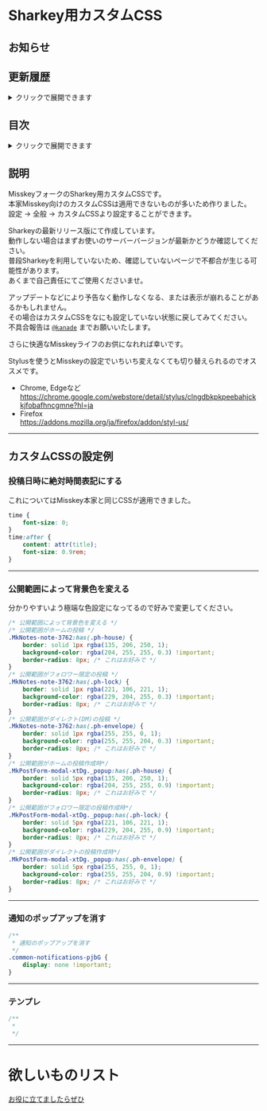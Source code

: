 # Sharkey用カスタムCSS

## お知らせ

## 更新履歴
<details><summary>クリックで展開できます</summary><div>

- 2024/04/22
  - 【Update】通知インジケータから件数を消す
</div></details>

## 目次
<details><summary>クリックで展開できます</summary><div>

- [Sharkey用カスタムCSS](#sharkey用カスタムcss)
  - [お知らせ](#お知らせ)
  - [更新履歴](#更新履歴)
  - [目次](#目次)
  - [説明](#説明)
  - [カスタムCSSの設定例](#カスタムcssの設定例)
    - [投稿日時に絶対時間表記にする](#投稿日時に絶対時間表記にする)
    - [公開範囲によって背景色を変える](#公開範囲によって背景色を変える)
    - [通知のポップアップを消す](#通知のポップアップを消す)
    - [テンプレ](#テンプレ)
- [欲しいものリスト](#欲しいものリスト)

</div></details>

## 説明
MisskeyフォークのSharkey用カスタムCSSです。  
本家Misskey向けのカスタムCSSは適用できないものが多いため作りました。  
設定 → 全般 → カスタムCSSより設定することができます。  

Sharkeyの最新リリース版にて作成しています。  
動作しない場合はまずお使いのサーバーバージョンが最新かどうか確認してください。  
普段Sharkeyを利用していないため、確認していないページで不都合が生じる可能性があります。  
あくまで自己責任にてご使用くださいませ。

アップデートなどにより予告なく動作しなくなる、または表示が崩れることがあるかもしれません。  
その場合はカスタムCSSをなにも設定していない状態に戻してみてください。  
不具合報告は [`@kanade`](https://mfmf.club/@kanade) までお願いいたします。

さらに快適なMisskeyライフのお供になれれば幸いです。  

Stylusを使うとMisskeyの設定でいちいち変えなくても切り替えられるのでオススメです。  
- Chrome, Edgeなど  
https://chrome.google.com/webstore/detail/stylus/clngdbkpkpeebahjckkjfobafhncgmne?hl=ja  
- Firefox  
https://addons.mozilla.org/ja/firefox/addon/styl-us/  

---

## カスタムCSSの設定例

### 投稿日時に絶対時間表記にする

これについてはMisskey本家と同じCSSが適用できました。

```css
time {
    font-size: 0;
}
time:after {
    content: attr(title);
    font-size: 0.9rem;
}
```

---

### 公開範囲によって背景色を変える

分かりやすいよう極端な色設定になってるので好みで変更してください。

```css
/* 公開範囲によって背景色を変える */
/* 公開範囲がホームの投稿 */
.MkNotes-note-3762:has(.ph-house) {
    border: solid 1px rgba(135, 206, 250, 1);
    background-color: rgba(204, 255, 255, 0.3) !important;
    border-radius: 8px; /* これはお好みで */
}
/* 公開範囲がフォロワー限定の投稿 */
.MkNotes-note-3762:has(.ph-lock) {
    border: solid 1px rgba(221, 106, 221, 1);
    background-color: rgba(229, 204, 255, 0.3) !important;
    border-radius: 8px; /* これはお好みで */
}
/* 公開範囲がダイレクト(DM)の投稿 */
.MkNotes-note-3762:has(.ph-envelope) {
    border: solid 1px rgba(255, 255, 0, 1);
    background-color: rgba(255, 255, 204, 0.3) !important;
    border-radius: 8px; /* これはお好みで */
}
/* 公開範囲がホームの投稿作成時*/
.MkPostForm-modal-xtDg._popup:has(.ph-house) {
    border: solid 5px rgba(135, 206, 250, 1);
    background-color: rgba(204, 255, 255, 0.9) !important;
    border-radius: 8px; /* これはお好みで */
}
/* 公開範囲がフォロワー限定の投稿作成時*/
.MkPostForm-modal-xtDg._popup:has(.ph-lock) {
    border: solid 5px rgba(221, 106, 221, 1);
    background-color: rgba(229, 204, 255, 0.9) !important;
    border-radius: 8px; /* これはお好みで */
}
/* 公開範囲がダイレクトの投稿作成時*/
.MkPostForm-modal-xtDg._popup:has(.ph-envelope) {
    border: solid 5px rgba(255, 255, 0, 1);
    background-color: rgba(255, 255, 204, 0.9) !important;
    border-radius: 8px; /* これはお好みで */
}
```

---
### 通知のポップアップを消す
```css
/**
 * 通知のポップアップを消す
 */
.common-notifications-pjbG {
    display: none !important;
}
```

---
### テンプレ
```css
/**
 * 
 */

```

---

# 欲しいものリスト
[お役に立てましたらぜひ](https://www.amazon.jp/hz/wishlist/ls/2ZO0R36GVTG6M)  
